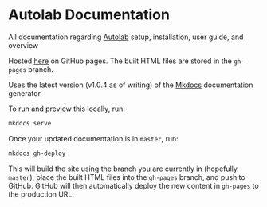 # Autolab Documentation

All documentation regarding [Autolab](http://github.com/autolab/Autolab) setup, installation, user guide, and overview

Hosted [here](http://autolab.github.io/docs) on GitHub pages. The built HTML files are stored in the `gh-pages` branch.

Uses the latest version (v1.0.4 as of writing) of the [Mkdocs](http://www.mkdocs.org/) documentation generator.

To run and preview this locally, run:

```bash
mkdocs serve
```

Once your updated documentation is in `master`, run:

```bash
mkdocs gh-deploy
```

This will build the site using the branch you are currently in (hopefully `master`), place the built HTML files into the `gh-pages` branch, and push to GitHub. GitHub will then automatically deploy the new content in `gh-pages` to the production URL.
